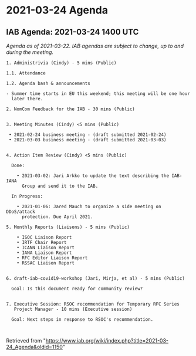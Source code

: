 




2021-03-24 Agenda
=================





IAB Agenda: 2021-03-24 1400 UTC
-------------------------------


*Agenda as of 2021-03-22. IAB agendas are subject to change, up to and during the meeting.*




```
1. Administrivia (Cindy) - 5 mins (Public)

1.1. Attendance

1.2. Agenda bash & announcements

- Summer time starts in EU this weekend; this meeting will be one hour 
  later there.

2. NomCom Feedback for the IAB - 30 mins (Public)


3. Meeting Minutes (Cindy) <5 mins (Public) 

 • 2021-02-24 business meeting - (draft submitted 2021-02-24) 
 • 2021-03-03 business meeting - (draft submitted 2021-03-03)


4. Action Item Review (Cindy) <5 mins (Public) 

  Done: 

    • 2021-03-02: Jari Arkko to update the text describing the IAB-IANA 
      Group and send it to the IAB. 

  In Progress:

    • 2021-01-06: Jared Mauch to organize a side meeting on DDoS/attack 
      protection. Due April 2021.

5. Monthly Reports (Liaisons) - 5 mins (Public)

    • ISOC Liaison Report
    • IRTF Chair Report
    • ICANN Liaison Report
    • IANA Liaison Report
    • RFC Editor Liaison Report
    • RSSAC Liaison Report


6. draft-iab-covid19-workshop (Jari, Mirja, et al) - 5 mins (Public)

  Goal: Is this document ready for community review?


7. Executive Session: RSOC recommendation for Temporary RFC Series 
   Project Manager - 10 mins (Executive session)

  Goal: Next steps in response to RSOC's recommendation.



```





Retrieved from "<https://www.iab.org/wiki/index.php?title=2021-03-24_Agenda&oldid=1150>"


